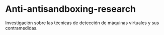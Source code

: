 # Anti-antisandboxing-research
Investigación sobre las técnicas de detección de máquinas virtuales y sus contramedidas.
